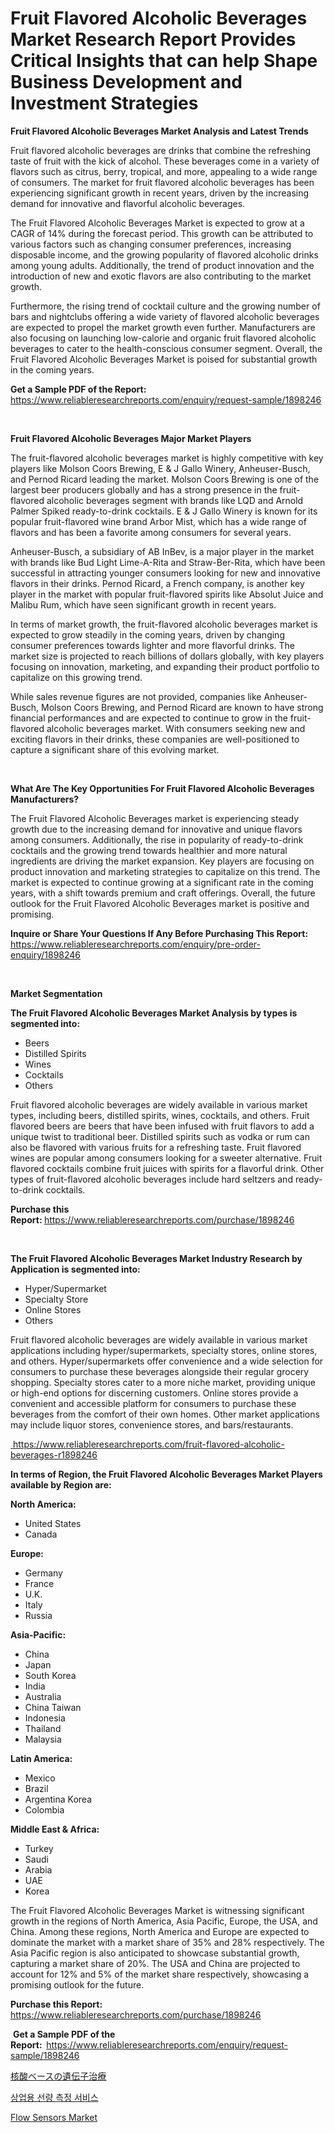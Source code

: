 <p><h1>Fruit Flavored Alcoholic Beverages Market Research Report Provides Critical Insights that can help Shape Business Development and Investment Strategies</h1></p><p><strong>Fruit Flavored Alcoholic Beverages Market Analysis and Latest Trends</strong></p>
<p><p>Fruit flavored alcoholic beverages are drinks that combine the refreshing taste of fruit with the kick of alcohol. These beverages come in a variety of flavors such as citrus, berry, tropical, and more, appealing to a wide range of consumers. The market for fruit flavored alcoholic beverages has been experiencing significant growth in recent years, driven by the increasing demand for innovative and flavorful alcoholic beverages.</p><p>The Fruit Flavored Alcoholic Beverages Market is expected to grow at a CAGR of 14% during the forecast period. This growth can be attributed to various factors such as changing consumer preferences, increasing disposable income, and the growing popularity of flavored alcoholic drinks among young adults. Additionally, the trend of product innovation and the introduction of new and exotic flavors are also contributing to the market growth.</p><p>Furthermore, the rising trend of cocktail culture and the growing number of bars and nightclubs offering a wide variety of flavored alcoholic beverages are expected to propel the market growth even further. Manufacturers are also focusing on launching low-calorie and organic fruit flavored alcoholic beverages to cater to the health-conscious consumer segment. Overall, the Fruit Flavored Alcoholic Beverages Market is poised for substantial growth in the coming years.</p></p>
<p><strong>Get a Sample PDF of the Report:&nbsp;</strong> <a href="https://www.reliableresearchreports.com/enquiry/request-sample/1898246">https://www.reliableresearchreports.com/enquiry/request-sample/1898246</a></p>
<p>&nbsp;</p>
<p><strong>Fruit Flavored Alcoholic Beverages Major Market Players</strong></p>
<p><p>The fruit-flavored alcoholic beverages market is highly competitive with key players like Molson Coors Brewing, E & J Gallo Winery, Anheuser-Busch, and Pernod Ricard leading the market. Molson Coors Brewing is one of the largest beer producers globally and has a strong presence in the fruit-flavored alcoholic beverages segment with brands like LQD and Arnold Palmer Spiked ready-to-drink cocktails. E & J Gallo Winery is known for its popular fruit-flavored wine brand Arbor Mist, which has a wide range of flavors and has been a favorite among consumers for several years.</p><p>Anheuser-Busch, a subsidiary of AB InBev, is a major player in the market with brands like Bud Light Lime-A-Rita and Straw-Ber-Rita, which have been successful in attracting younger consumers looking for new and innovative flavors in their drinks. Pernod Ricard, a French company, is another key player in the market with popular fruit-flavored spirits like Absolut Juice and Malibu Rum, which have seen significant growth in recent years.</p><p>In terms of market growth, the fruit-flavored alcoholic beverages market is expected to grow steadily in the coming years, driven by changing consumer preferences towards lighter and more flavorful drinks. The market size is projected to reach billions of dollars globally, with key players focusing on innovation, marketing, and expanding their product portfolio to capitalize on this growing trend.</p><p>While sales revenue figures are not provided, companies like Anheuser-Busch, Molson Coors Brewing, and Pernod Ricard are known to have strong financial performances and are expected to continue to grow in the fruit-flavored alcoholic beverages market. With consumers seeking new and exciting flavors in their drinks, these companies are well-positioned to capture a significant share of this evolving market.</p></p>
<p>&nbsp;</p>
<p><strong>What Are The Key Opportunities For Fruit Flavored Alcoholic Beverages Manufacturers?</strong></p>
<p><p>The Fruit Flavored Alcoholic Beverages market is experiencing steady growth due to the increasing demand for innovative and unique flavors among consumers. Additionally, the rise in popularity of ready-to-drink cocktails and the growing trend towards healthier and more natural ingredients are driving the market expansion. Key players are focusing on product innovation and marketing strategies to capitalize on this trend. The market is expected to continue growing at a significant rate in the coming years, with a shift towards premium and craft offerings. Overall, the future outlook for the Fruit Flavored Alcoholic Beverages market is positive and promising.</p></p>
<p><strong>Inquire or Share Your Questions If Any Before Purchasing This Report:</strong> <a href="https://www.reliableresearchreports.com/enquiry/pre-order-enquiry/1898246">https://www.reliableresearchreports.com/enquiry/pre-order-enquiry/1898246</a></p>
<p>&nbsp;</p>
<p><strong>Market Segmentation</strong></p>
<p><strong>The Fruit Flavored Alcoholic Beverages Market Analysis by types is segmented into:</strong></p>
<p><ul><li>Beers</li><li>Distilled Spirits</li><li>Wines</li><li>Cocktails</li><li>Others</li></ul></p>
<p><p>Fruit flavored alcoholic beverages are widely available in various market types, including beers, distilled spirits, wines, cocktails, and others. Fruit flavored beers are beers that have been infused with fruit flavors to add a unique twist to traditional beer. Distilled spirits such as vodka or rum can also be flavored with various fruits for a refreshing taste. Fruit flavored wines are popular among consumers looking for a sweeter alternative. Fruit flavored cocktails combine fruit juices with spirits for a flavorful drink. Other types of fruit-flavored alcoholic beverages include hard seltzers and ready-to-drink cocktails.</p></p>
<p><strong>Purchase this Report:&nbsp;</strong><a href="https://www.reliableresearchreports.com/purchase/1898246">https://www.reliableresearchreports.com/purchase/1898246</a></p>
<p>&nbsp;</p>
<p><strong>The Fruit Flavored Alcoholic Beverages Market Industry Research by Application is segmented into:</strong></p>
<p><ul><li>Hyper/Supermarket</li><li>Specialty Store</li><li>Online Stores</li><li>Others</li></ul></p>
<p><p>Fruit flavored alcoholic beverages are widely available in various market applications including hyper/supermarkets, specialty stores, online stores, and others. Hyper/supermarkets offer convenience and a wide selection for consumers to purchase these beverages alongside their regular grocery shopping. Specialty stores cater to a more niche market, providing unique or high-end options for discerning customers. Online stores provide a convenient and accessible platform for consumers to purchase these beverages from the comfort of their own homes. Other market applications may include liquor stores, convenience stores, and bars/restaurants.</p></p>
<p><a href="https://www.reliableresearchreports.com/fruit-flavored-alcoholic-beverages-r1898246">&nbsp;https://www.reliableresearchreports.com/fruit-flavored-alcoholic-beverages-r1898246</a></p>
<p><strong>In terms of Region, the Fruit Flavored Alcoholic Beverages Market Players available by Region are:</strong></p>
<p>
    <p> <strong> North America: </strong>
        <ul>
            <li>United States</li>
            <li>Canada</li>
        </ul>
        </p> 
    <p> <strong> Europe: </strong>
        <ul>
            <li>Germany</li>
            <li>France</li>
            <li>U.K.</li>
            <li>Italy</li>
            <li>Russia</li>
        </ul>
        </p> 
    <p> <strong> Asia-Pacific: </strong>
        <ul>
            <li>China</li>
            <li>Japan</li>
            <li>South Korea</li>
            <li>India</li>
            <li>Australia</li>
            <li>China Taiwan</li>
            <li>Indonesia</li>
            <li>Thailand</li>
            <li>Malaysia</li>
        </ul>
        </p> 
    <p> <strong> Latin America: </strong>
        <ul>
            <li>Mexico</li>
            <li>Brazil</li>
            <li>Argentina Korea</li>
            <li>Colombia</li>
        </ul>
        </p> 
    <p> <strong> Middle East & Africa: </strong>
        <ul>
            <li>Turkey</li>
            <li>Saudi</li>
            <li>Arabia</li>
            <li>UAE</li>
            <li>Korea</li>
        </ul>
    </p>
    </p>
<p><p>The Fruit Flavored Alcoholic Beverages Market is witnessing significant growth in the regions of North America, Asia Pacific, Europe, the USA, and China. Among these regions, North America and Europe are expected to dominate the market with a market share of 35% and 28% respectively. The Asia Pacific region is also anticipated to showcase substantial growth, capturing a market share of 20%. The USA and China are projected to account for 12% and 5% of the market share respectively, showcasing a promising outlook for the future.</p></p>
<p><strong>Purchase this Report: </strong><a href="https://www.reliableresearchreports.com/purchase/1898246">https://www.reliableresearchreports.com/purchase/1898246</a></p>
<p>&nbsp;<strong>Get a Sample PDF of the Report:&nbsp;&nbsp;</strong><a href="https://www.reliableresearchreports.com/enquiry/request-sample/1898246">https://www.reliableresearchreports.com/enquiry/request-sample/1898246</a></p>
<p><strong></strong></p>
<p><p><a href="https://medium.com/@kaydenjohns1964/%E6%A0%B8%E9%85%B8%E3%83%99%E3%83%BC%E3%82%B9%E3%81%AE%E9%81%BA%E4%BC%9D%E5%AD%90%E6%B2%BB%E7%99%82%E5%B8%82%E5%A0%B4%E3%81%AE%E3%82%B5%E3%82%A4%E3%82%BA%E3%81%A8%E3%82%B7%E3%82%A7%E3%82%A2%E5%88%86%E6%9E%90-%E6%88%90%E9%95%B7%E3%83%88%E3%83%AC%E3%83%B3%E3%83%89%E3%81%A8%E4%BA%88%E6%B8%AC-2024%E5%B9%B4-2031%E5%B9%B4-b498b9ea32de">核酸ベースの遺伝子治療</a></p><p><a href="https://medium.com/@aidenreinger/%EC%83%81%EC%97%85-%EC%9A%B4%EC%B8%A1-%EC%84%9C%EB%B9%84%EC%8A%A4-%EC%8B%9C%EC%9E%A5-%EC%A0%90%EC%9C%A0%EC%9C%A8-%EB%B0%8F-%EC%83%88%EB%A1%9C%EC%9A%B4-%ED%8A%B8%EB%A0%8C%EB%93%9C-%EB%B6%84%EC%84%9D-%EC%9C%A0%ED%98%95-%EC%9D%91%EC%9A%A9-%EC%B5%9C%EC%A2%85-%EC%82%AC%EC%9A%A9-%EB%B0%8F-2024%EB%85%84%EB%B6%80%ED%84%B0-2031%EB%85%84%EA%B9%8C%EC%A7%80%EC%9D%98-%EC%98%88%EC%B8%A1%EC%97%90-%EB%94%B0%EB%9D%BC-ea1703c87647">상업용 선량 측정 서비스</a></p><p><a href="https://github.com/lukmanduiky01/Market-Research-Report-List-1/blob/main/flow-sensors-market.md">Flow Sensors Market</a></p></p>